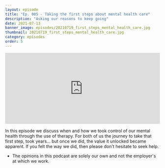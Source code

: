 ```yaml
---
layout: episode
title: "Ep. 005 - Taking the first steps about mental health care"
description: "Asking our reasons to keep going"
date: 2021-07-13
banner_image: episodes/20210719_first_steps_mental_health_care.jpg
thumbnail: 20210719_first_steps_mental_health_care.jpg
category: episodes
order: 5
---
```


<div class="spotify-embeds mb-4">
<iframe src="https://open.spotify.com/embed/episode/3DwH6k4506YJadgI7y1elH" width="100%" height="232" frameBorder="0" allowtransparency="true" allow="encrypted-media"></iframe>
</div>

In this episode we discuss when and how we took control of our mental health through the use of therapy. For both of us the journey to take that first step, took years… but once we did, the value it unlocked became apparent. If you felt the way we did, then please don't hesitate to seek help.

* The opinions in this podcast are solely our own and not the employer's at which we work.
